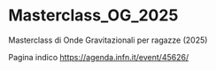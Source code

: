 # Masterclass_OG_2025
Masterclass di Onde Gravitazionali per ragazze (2025)

Pagina indico https://agenda.infn.it/event/45626/
